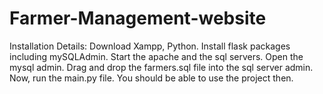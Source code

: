 # Farmer-Management-website

Installation Details:
  Download Xampp, Python. Install flask packages including mySQLAdmin. Start the apache and the sql servers. Open the mysql admin.
  Drag and drop the farmers.sql file into the sql server admin. Now, run the main.py file. You should be able to use the project then.
